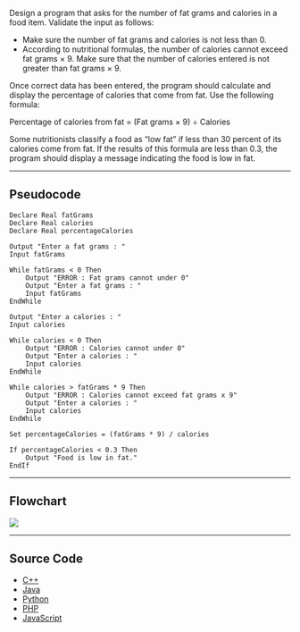 Design a program that asks for the number of fat grams and calories in a food item. Validate the input as follows:

- Make sure the number of fat grams and calories is not less than 0.
- According to nutritional formulas, the number of calories cannot exceed fat grams × 9. Make sure that the number of calories entered is not greater than fat grams × 9.

Once correct data has been entered, the program should calculate and display the percentage of calories that come from fat. Use the following formula:

Percentage of calories from fat = (Fat grams × 9) ÷ Calories

Some nutritionists classify a food as “low fat” if less than 30 percent of its calories come from fat. If the results of this formula are less than 0.3, the program should display a message indicating the food is low in fat.

<hr>

## Pseudocode

```
Declare Real fatGrams
Declare Real calories
Declare Real percentageCalories

Output "Enter a fat grams : "
Input fatGrams

While fatGrams < 0 Then
    Output "ERROR : Fat grams cannot under 0"
    Output "Enter a fat grams : "
    Input fatGrams
EndWhile

Output "Enter a calories : "
Input calories

While calories < 0 Then
    Output "ERROR : Calories cannot under 0"
    Output "Enter a calories : "
    Input calories
EndWhile

While calories > fatGrams * 9 Then
    Output "ERROR : Calories cannot exceed fat grams x 9"
    Output "Enter a calories : "
    Input calories
EndWhile

Set percentageCalories = (fatGrams * 9) / calories

If percentageCalories < 0.3 Then
    Output "Food is low in fat."
EndIf
```

<hr>

## Flowchart

<img src="design/.png"  >

<hr>

## Source Code

- [C++](fatGramCalories.cpp)
- [Java](fatGramCalories.java)
- [Python](fatGramCalories.py)
- [PHP](fatGramCalories.php)
- [JavaScript](fatGramCalories.js)
